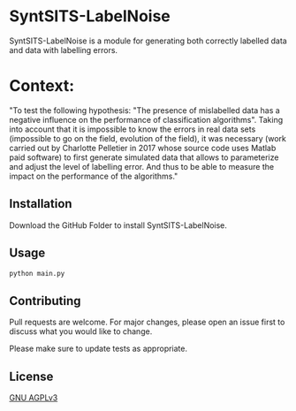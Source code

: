 # SyntSITS-LabelNoise

SyntSITS-LabelNoise is a module for generating both correctly labelled data and data with labelling errors.

# Context: 

"To test the following hypothesis: "The presence of mislabelled data has a negative influence on the performance of classification algorithms". Taking into account that it is impossible to know the errors in real data sets (impossible to go on the field, evolution of the field), it was necessary (work carried out by Charlotte Pelletier in 2017 whose source code uses Matlab paid software) to first generate simulated data that allows to parameterize and adjust the level of labelling error. And thus to be able to measure the impact on the performance of the algorithms."

## Installation

Download the GitHub Folder to install SyntSITS-LabelNoise.

## Usage

```bash
python main.py
```

## Contributing
Pull requests are welcome. For major changes, please open an issue first to discuss what you would like to change.

Please make sure to update tests as appropriate.

## License
[GNU AGPLv3](https://choosealicense.com/licenses/agpl-3.0/)
